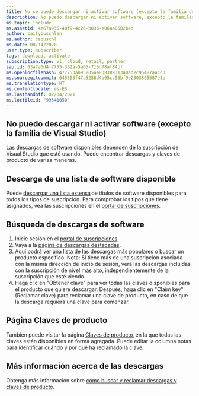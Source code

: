 ```yaml
---
title: No se puede descargar ni activar software (excepto la familia de Visual Studio)
description: No puedo descargar ni activar software, excepto la familia de Visual Studio, incluido en mi suscripción de Visual Studio.
ms.topic: include
ms.assetid: 4e67a935-40f9-4c26-b836-e06aa8582bad
author: caitybuschlen
ms.author: cabuschl
ms.date: 08/14/2020
user.type: subscriber
tags: download, activate
subscription.type: vl, cloud, retail, partner
sap.id: 53a7a6d4-7755-352a-5a65-715d78af84bf
ms.openlocfilehash: 477753ab93205aa838389313a0ad2c96487aacc3
ms.sourcegitcommit: 645303f47a5258d4b65cc56bf9e2303865587e1e
ms.translationtype: HT
ms.contentlocale: es-ES
ms.lasthandoff: 02/04/2021
ms.locfileid: "99541050"
---
```

## <a name="im-unable-to-download-or-activate-software-excluding-visual-studio-family"></a>No puedo descargar ni activar software (excepto la familia de Visual Studio)

Las descargas de software disponibles dependen de la suscripción de Visual Studio que esté usando. Puede encontrar descargas y claves de producto de varias maneras.  

## <a name="download-a-list-of-available-software"></a>Descarga de una lista de software disponible 
Puede [descargar una lista extensa](https://download.microsoft.com/download/1/5/4/15454442-CF17-47B9-A65D-DF84EF88511B/Visual_Studio_by_Subscription_Level.xlsx) de títulos de software disponibles para todos los tipos de suscripción. Para comprobar los tipos que tiene asignados, vea las suscripciones en el [portal de suscripciones](https://my.visualstudio.com/subscriptions).  

## <a name="how-to-find-software-downloads"></a>Búsqueda de descargas de software 
1. Inicie sesión en el [portal de suscripciones](https://my.visualstudio.com/benefits).  
1. Vaya a la [página de descargas destacadas](https://my.visualstudio.com/downloads/featured).  
1. Aquí podrá ver una lista de las descargas más populares o buscar un producto específico. Nota: Si tiene más de una suscripción asociada con la misma dirección de inicio de sesión, verá las descargas incluidas con la suscripción de nivel más alto, independientemente de la suscripción que esté viendo.  
4. Haga clic en "Obtener clave" para ver todas las claves disponibles para el producto que quiere descargar. Después, haga clic en "Claim key" (Reclamar clave) para reclamar una clave de producto, en caso de que la descarga requiera una clave para comenzar. 

## <a name="product-keys-page"></a>Página Claves de producto 
También puede visitar la página [Claves de producto](https://my.visualstudio.com/productkeys), en la que todas las claves están disponibles en forma agregada. Puede editar la columna notas para identificar cuándo y por qué ha reclamado la clave. 

## <a name="more-information-about-downloads"></a>Más información acerca de las descargas 
Obtenga más información sobre [cómo buscar y reclamar descargas y claves de producto](https://docs.microsoft.com/visualstudio/subscriptions/find-keys).  